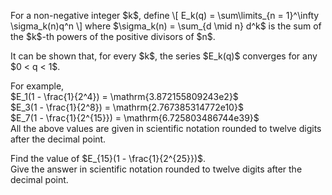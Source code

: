 <p>For a non-negative integer $k$, define
\[
E_k(q) = \sum\limits_{n = 1}^\infty \sigma_k(n)q^n
\]
where $\sigma_k(n) = \sum_{d \mid n} d^k$ is the sum of the $k$-th powers of the positive divisors of $n$.</p>

<p>It can be shown that, for every $k$, the series $E_k(q)$ converges for any $0 &lt; q &lt; 1$.</p>

<p>For example,<br />
$E_1(1 - \frac{1}{2^4}) = \mathrm{3.872155809243e2}$<br />
$E_3(1 - \frac{1}{2^8}) = \mathrm{2.767385314772e10}$<br />
$E_7(1 - \frac{1}{2^{15}}) = \mathrm{6.725803486744e39}$<br />
All the above values are given in scientific notation rounded to twelve digits after the decimal point.</p>

<p>Find the value of $E_{15}(1 - \frac{1}{2^{25}})$.<br />
Give the answer in scientific notation rounded to twelve digits after the decimal point.</p>

